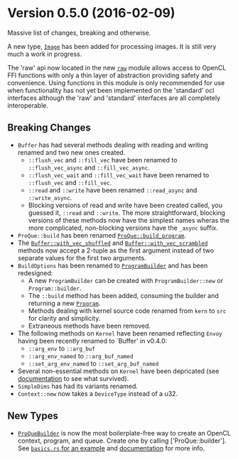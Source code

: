Version 0.5.0 (2016-02-09)
==========================

Massive list of changes, breaking and otherwise. 

A new type, [`Image`] has been added for processing images. It is still very 
much a work in progress.

The 'raw' api now located in the new [`raw`] module allows access to OpenCL 
FFI functions with only a thin layer of abstraction providing safety and 
convenience. Using functions in this module is only recommended for use when
functionality has not yet been implemented on the 'standard' ocl interfaces
although the 'raw' and 'standard' interfaces are all completely interoperable.

Breaking Changes
----------------
* `Buffer` has had several methods dealing with reading and writing renamed
  and two new ones created. 
   * `::flush_vec` and `::fill_vec` have been renamed to `::flush_vec_async` 
     and `::fill_vec_async`. 
   * `::flush_vec_wait` and `::fill_vec_wait` have been renamed to 
     `::flush_vec` and `::fill_vec`. 
   * `::read` and `::write` have been renamed `::read_async` and 
     `::write_async`.
   * Blocking versions of read and write have been created called, you guessed
     it, `::read` and `::write`.
  The more straightforward, blocking versions of these methods now have the 
  simplest names wheras the more complicated, non-blocking versions have the 
  `_async` suffix.
* `ProQue::build` has been renamed [`ProQue::build_program`].
* The [`Buffer::with_vec_shuffled`] and [`Buffer::with_vec_scrambled`] methods 
  now accept a 2-tuple as the first argument instead of two separate values for 
  the first two arguments.
* `BuildOptions` has been renamed to [`ProgramBuilder`] and has been 
  redesigned:
   * A new `ProgramBuilder` can be created with `ProgramBuilder::new` or 
     `Program::builder`.
   * The `::build` method has been added, consuming the builder and returning
     a new [`Program`].
   * Methods dealing with kernel source code renamed from `kern` to `src` 
     for clarity and simplicity.
   * Extraneous methods have been removed.
* The following methods on `Kernel` have been renamed reflecting `Envoy` having 
  been recently renamed to `Buffer' in v0.4.0:
  * `::arg_env` to `::arg_buf`
  * `::arg_env_named` to `::arg_buf_named`
  * `::set_arg_env_named` to `::set_arg_buf_named`
* Several non-essential methods on `Kernel` have been depricated (see 
  [documentation][0.5doc] to see what survived).
* `SimpleDims` has had its variants renamed.
* `Context::new` now takes a `DeviceType` instead of a u32.


New Types
---------
* [`ProQueBuilder`] is now the most boilerplate-free way to create an OpenCL
  context, program, and queue. Create one by calling ['ProQue::builder'].
  See [`basics.rs` for an example][0.5ba] and [documentation][0.5doc] for more info.


[0.5doc]: http://doc.cogciprocate.com/ocl/
[0.5ba]: https://github.com/cogciprocate/ocl/blob/master/examples/basics.rs
[`Image`]: http://doc.cogciprocate.com/ocl/
[`raw`]: http://doc.cogciprocate.com/ocl/
[`ProQue::build_program`]: http://doc.cogciprocate.com/ocl/
[`Buffer::with_vec_shuffled`]: http://doc.cogciprocate.com/ocl/
[`Buffer::with_vec_scrambled`]: http://doc.cogciprocate.com/ocl/
[`ProQueBuilder`]: http://doc.cogciprocate.com/ocl/
[`ProQue::builder`]: http://doc.cogciprocate.com/ocl/
[`ProgramBuilder`]: http://doc.cogciprocate.com/ocl/
[`Program`]: http://doc.cogciprocate.com/ocl/
